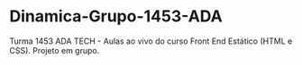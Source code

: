 # Dinamica-Grupo-1453-ADA
Turma 1453 ADA TECH - Aulas ao vivo do curso Front End Estático (HTML e CSS). Projeto em grupo.
